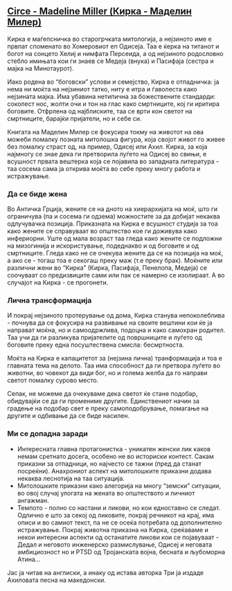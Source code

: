 ## [Circe - Madeline Miller (Кирка - Маделин Милер)](https://en.wikipedia.org/wiki/Circe_(novel))

Кирка е маѓепсничка во старогрчката митологија, а нејзиното име е првпат споменато во Хомеровиот еп Одисеја. Таа е ќерка на титанот и богот на сонцето Хелиј и нимфата Персеида, а од нејзиното родословно стебло имињата кои ги знаев се Медеја (внука) и Пасифаја (сестра и мајка на Минотаурот). 

Иако родена во “боговски” услови и семејство, Кирка е отпадничка: ја нема ни моќта на нејзиниот татко, ниту е итра и ѓаволеста како нејзината мајка. Има убавина нетипична за божествените стандарди: соколест нос, жолти очи и тон на глас како смртниците, кој ги иритира боговите. Отфрлена од најблиските, таа се врти кон светот на смртниците, барајќи пријатели, но и себе си.

Книгата на Маделин Милер се фокусира токму на животот на ова можеби помалку позната митолошка фигура, која својот живот го живее без помалку страст од, на пример, Одисеј или Ахил.  Кирка, за која најмногу се знае дека ги претворила луѓето на Одисеј во свињи, е всушност првата вештерка која се појавила во западната литература - таа сосема сама ја открива моќта во себе преку многу работа и истражување.  


### Да се биде жена

Во Античка Грција, жените се на дното на хиерархијата на моќ, што ги ограничува (па и сосема ги одзема) можностите за да добијат некаква одлучувачка позиција. Приказната на Кирка е всушност студија за тоа како жените се справуваат во општество кое ги доживува како инфериорни.  Уште од мала возраст таа гледа како жените се подложни на мизогинија и искористување, подеднакво и од боговите и од смртниците. Гледа како не се очекува жените да се на позиција на моќ, а ако се - тогаш тоа е секогаш преку маж (т.е преку брак). Моќните или различни жени во “Кирка” (Кирка, Пасифаја, Пенелопа, Медеја) се соочуваат со предизвиците сами или пак се намерно се изолираат. А во случајот на Кирка - се прогонети.

### Лична трансформација

И покрај нејзиното протерување од дома, Кирка станува непоколеблива - почнува да се фокусира на развивање на своите вештини кои ќе ја направат моќна, но и самоодржлива, подоцна и како самохран родител. Таа учи да ги разликува пријателите од површниците и луѓето од боговите преку една посуштествена смисла: бесмртноста.

Моќта на Кирка е капацитетот за (нејзина лична) транформација и тоа е главната тема на делото. Таа има способност да ги претвора луѓето во животни, во човекот да види бог, но и голема желба да го направи светот помалку сурово место. 

Сепак, не можеме да очекуваме дека светот ќе стане подобар, обидувајќи се да ги промениме другите. Единствениот начин за градење на подобар свет е преку самоподобрување, помагање на другите и одбивање да се биде насилен. 

### Ми се допадна заради

- Интересната главна протагонистка - уникатен женски лик каков немам сретнато досега, особено не во историски контест. Сакам приказни за отпадници, но најчесто се тажни (пред да станат посреќни). Анахрониот аспект на митолошките приказни додава некаква леснотија на таа ситуација.
- Митолошките приказни како алегорија на многу “земски” ситуации, во овој случај улогата на жената во општеството и личниот ангажман. 
- Темпото -  полно со настани и ликови, но кои едноставно се следат. Одлично е што за секој од ликовите, покрај речникот на крај, има описи и во самиот текст, па не се осеќа потребата од дополнително истражување. Покрај животна приказна на Кирка, среќаваме и некои интересни аспекти од останатите ликови кои се појавуваат - Дедал и неговото инженерско размислување, Одисеј и неговата амбициозност но и PTSD од Тројанската војна, бесната и љубоморна Атина… 


Јас ја читав на англиски, а инаку од истава авторка Три ја издаде Ахиловата песна на македонски. 